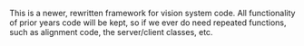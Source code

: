 This is a newer, rewritten framework for vision system code. All functionality of prior years code will be kept, so if we ever do need repeated functions, such as alignment code, the server/client classes, etc.
